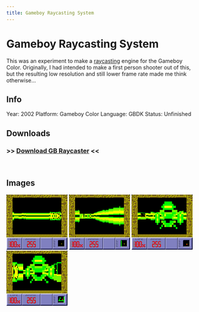 ```yaml
---
title: Gameboy Raycasting System
---
```


# Gameboy Raycasting System

This was an experiment to make a [raycasting][] engine for the Gameboy Color. Originally, I had intended to make a first person shooter out of this, but the resulting low resolution and still lower frame rate made me think otherwise...

## Info
Year: 2002
Platform: Gameboy Color
Language: GBDK
Status: Unfinished

## Downloads
### >> [Download GB Raycaster](/downloads/gbray.zip "GB Raycaster") <<
<br>

## Images

<div class="ContentFlow">
	<div class="flow">
		<img class="item" src="/gameboy-color-raycasting-system/RAYCAST1.png" />
		<img class="item" src="/gameboy-color-raycasting-system/RAYCAST2.png" />
		<img class="item" src="/gameboy-color-raycasting-system/RAYCAST3.png" />
		<img class="item" src="/gameboy-color-raycasting-system/RAYCAST4.png" />
	</div>
</div>


[raycasting]: (http://www.permadi.com/tutorial/raycast/)